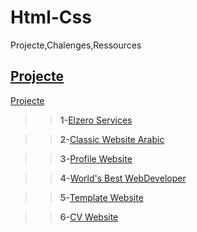 # Html-Css
 Projecte,Chalenges,Ressources
 
## **[Projecte](https://github.com/Karim-Termanini/Html-Css/tree/main/Html%26Css-ProjecteUndChalenges/Project)**
[Projecte](https://github.com/Karim-Termanini/Html-Css/tree/main/Html%26Css-ProjecteUndChalenges/Project)


>>**1-**[Elzero Services](https://elszero-services.netlify.app/)

>>**2-**[Classic Website Arabic](https://classic-website-arabic.netlify.app/)

>>**3-**[Profile Website](https://profile-websitee.netlify.app/)

>>**4-**[World's Best WebDeveloper](https://worlds-best-developer.netlify.app/)

>>**5-**[Template Website](https://template-webstie.netlify.app/)

>>**6-**[CV Website](https://cv-websitee.netlify.app/)
